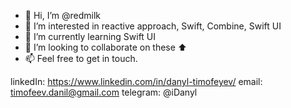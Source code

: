 - 👋 Hi, I’m @redmilk
- 👀 I’m interested in reactive approach, Swift, Combine, Swift UI
- 🌱 I’m currently learning Swift UI
- 💞️ I’m looking to collaborate on these ⬆️
- 📫 Feel free to get in touch. 

linkedIn: https://www.linkedin.com/in/danyl-timofeyev/
email: timofeev.danil@gmail.com 
telegram: @iDanyl 

<!---
redmilk/redmilk is a ✨ special ✨ repository because its `README.md` (this file) appears on your GitHub profile.
You can click the Preview link to take a look at your changes.
--->
